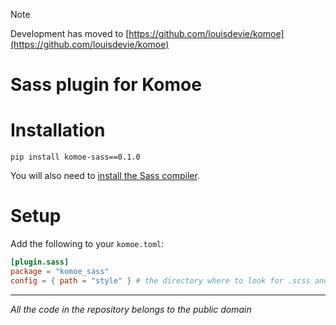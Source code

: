 > [!NOTE]
> Development has moved to [https://github.com/louisdevie/komoe](https://github.com/louisdevie/komoe)

# Sass plugin for Komoe

# Installation

`pip install komoe-sass==0.1.0`

You will also need to [install the Sass compiler](https://sass-lang.com/install).

# Setup

Add the following to your `komoe.toml`:

```toml
[plugin.sass]
package = "komoe_sass"
config = { path = "style" } # the directory where to look for .scss and .sass files
```

---

*All the code in the repository belongs to the public domain*

